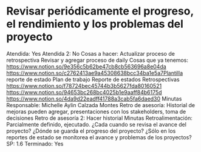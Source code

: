 # Revisar periódicamente el progreso, el rendimiento y los problemas del proyecto

Atendida: Yes
Atendida 2: No
Cosas a hacer: Actualizar proceso de retrospectiva
Revisar y agregar proceso de daily
Cosas que ya tenemos: https://www.notion.so/9e356c5b62be47cb8cb563696a8e04da
https://www.notion.so/c2762413ae9a45308638bcc34ba1e5a7Plantilla reporte de estado
Plan de trabajo
Reporte de estados
Retrospectivas
https://www.notion.so/f78724bec45744b3b5627fda80160521
https://www.notion.so/94653bc268bc4025b1e9aaff84b6175d
https://www.notion.so/4da9d22eadff41788a3cab5fa6daed30
Minutas
Responsable: Michelle Aylin Calzada Montes
Retro de asesoría: Historial de mejoras pueden agregar, presentaciones con los stakeholders, toma de decisiones 
Retro de asesoría 2: Hacer historial
Minutas
Retroalimentación: Parcialmente definido, ejecutado.
¿Cada cuando se revisa el avance del proyecto?
¿Dónde se guarda el progreso del proyecto?
¿Sólo en los reportes de estado se monitorea el avance y problemas de los proyectos?
SP: 1.6
Terminado: Yes